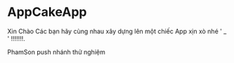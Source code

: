# AppCakeApp
 Xin Chào Các bạn hãy cùng nhau xây dựng lên một chiếc App xịn xò nhé ' _ ' !!!!!!!.

PhamSon push nhánh thử nghiệm
